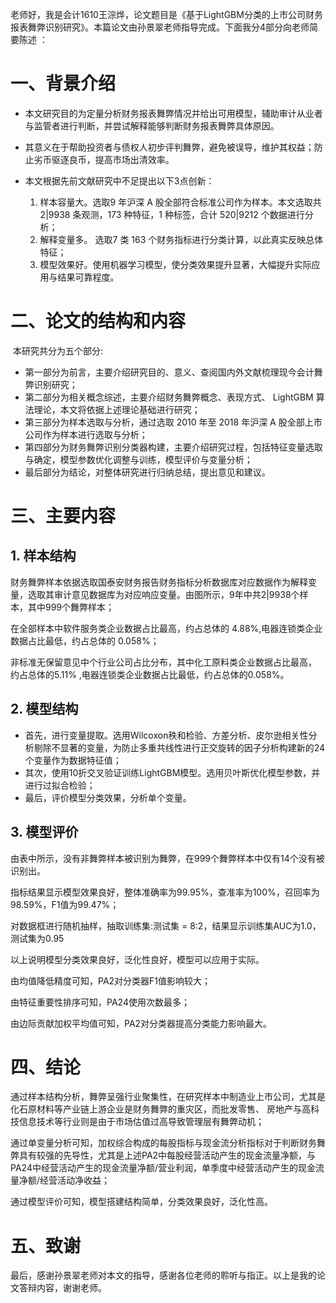 老师好，我是会计1610王淙烨，论文题目是《基于LightGBM分类的上市公司财务报表舞弊识别研究》。本篇论文由孙景翠老师指导完成。下面我分4部分向老师简要陈述 ：

# 一、背景介绍

- 本文研究目的为定量分析财务报表舞弊情况并给出可用模型，辅助审计从业者与监管者进行判断，并尝试解释能够判断财务报表舞弊具体原因。

- 其意义在于帮助投资者与债权人初步评判舞弊，避免被误导，维护其权益；防止劣币驱逐良币，提高市场出清效率。

- 本文根据先前文献研究中不足提出以下3点创新：
  1. 样本容量大。选取9 年沪深 A 股全部符合标准公司作为样本。本文选取共 2|9938 条观测，173 种特征，1 种标签，合计 520|9212 个数据进行分析；
  2. 解释变量多。 选取7 类 163 个财务指标进行分类计算，以此真实反映总体特征；
  3. 模型效果好。使用机器学习模型，使分类效果提升显著，大幅提升实际应用与结果可靠程度。

# 二、论文的结构和内容

​	本研究共分为五个部分:

- 第一部分为前言，主要介绍研究目的、意义、查阅国内外文献梳理现今会计舞弊识别研究；
- 第二部分为相关概念综述，主要介绍财务舞弊概念、表现方式、 LightGBM 算法理论，本文将依据上述理论基础进行研究；
- 第三部分为样本选取与分析，通过选取 2010 年至 2018 年沪深 A 股全部上市公司作为样本进行选取与分析；
- 第四部分为财务舞弊识别分类器构建，主要介绍研究过程，包括特征变量选取与确定，模型参数优化调整与训练，模型评价与变量分析；
- 最后部分为结论，对整体研究进行归纳总结，提出意见和建议。

# 三、主要内容

## 1. 样本结构		

财务舞弊样本依据选取国泰安财务报告财务指标分析数据库对应数据作为解释变量，选取其审计意见数据库为对应响应变量。由图所示，9年中共2|9938个样本，其中999个舞弊样本；

在全部样本中软件服务类企业数据占比最高，约占总体的 4.88%,电器连锁类企业数据占比最低，约占总体的 0.058%；

非标准无保留意见中个行业公司占比分布，其中化工原料类企业数据占比最高， 约占总体的5.11% ,电器连锁类企业数据占比最低，约占总体的0.058%。

## 2. 模型结构

- 首先，进行变量提取。选用Wilcoxon秩和检验、方差分析、皮尔逊相关性分析剔除不显著的变量，为防止多重共线性进行正交旋转的因子分析构建新的24个变量作为数据特征值；
- 其次，使用10折交叉验证训练LightGBM模型。选用贝叶斯优化模型参数，并进行过拟合检验；
- 最后，评价模型分类效果，分析单个变量。

## 3. 模型评价

由表中所示，没有非舞弊样本被识别为舞弊，在999个舞弊样本中仅有14个没有被识别出。

指标结果显示模型效果良好，整体准确率为99.95%，查准率为100%，召回率为98.59%，F1值为99.47%；

对数据框进行随机抽样，抽取训练集:测试集 = 8:2，结果显示训练集AUC为1.0，测试集为0.95

以上说明模型分类效果良好，泛化性良好，模型可以应用于实际。

由均值降低精度可知，PA2对分类器F1值影响较大；

由特征重要性排序可知，PA24使用次数最多；

由边际贡献加权平均值可知，PA2对分类器提高分类能力影响最大。

# 四、结论

通过样本结构分析，舞弊呈强行业聚集性，在研究样本中制造业上市公司，尤其是化石原材料等产业链上游企业是财务舞弊的重灾区，而批发零售、 房地产与高科技信息技术等行业则是由于市场估值过高导致管理层有舞弊动机；

通过单变量分析可知，加权综合构成的每股指标与现金流分析指标对于判断财务舞弊具有较强的先导性，尤其是上述PA2中每股经营活动产生的现金流量净额，与PA24中经营活动产生的现金流量净额/营业利润，单季度中经营活动产生的现金流量净额/经营活动净收益；

通过模型评价可知，模型搭建结构简单，分类效果良好，泛化性高。

# 五、致谢

最后，感谢孙景翠老师对本文的指导，感谢各位老师的聆听与指正。以上是我的论文答辩内容，谢谢老师。
